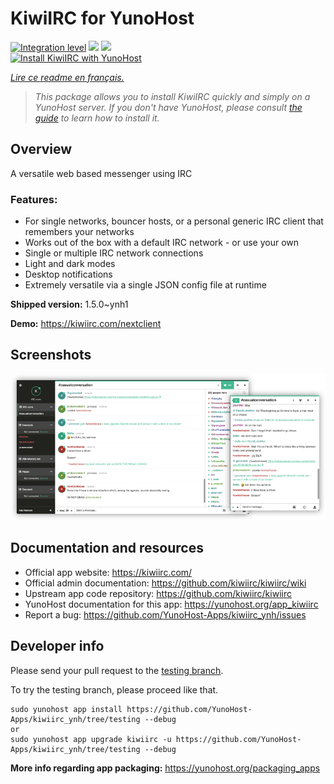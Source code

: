 <!--
N.B.: This README was automatically generated by https://github.com/YunoHost/apps/tree/master/tools/README-generator
It shall NOT be edited by hand.
-->

# KiwiIRC for YunoHost

[![Integration level](https://dash.yunohost.org/integration/kiwiirc.svg)](https://dash.yunohost.org/appci/app/kiwiirc) ![](https://ci-apps.yunohost.org/ci/badges/kiwiirc.status.svg) ![](https://ci-apps.yunohost.org/ci/badges/kiwiirc.maintain.svg)  
[![Install KiwiIRC with YunoHost](https://install-app.yunohost.org/install-with-yunohost.svg)](https://install-app.yunohost.org/?app=kiwiirc)

*[Lire ce readme en français.](./README_fr.md)*

> *This package allows you to install KiwiIRC quickly and simply on a YunoHost server.
If you don't have YunoHost, please consult [the guide](https://yunohost.org/#/install) to learn how to install it.*

## Overview

A versatile web based messenger using IRC

### Features:

- For single networks, bouncer hosts, or a personal generic IRC client that remembers your networks
- Works out of the box with a default IRC network - or use your own
- Single or multiple IRC network connections
- Light and dark modes
- Desktop notifications
- Extremely versatile via a single JSON config file at runtime


**Shipped version:** 1.5.0~ynh1

**Demo:** https://kiwiirc.com/nextclient

## Screenshots

![](./doc/screenshots/screenshot.png)

## Documentation and resources

* Official app website: https://kiwiirc.com/
* Official admin documentation: https://github.com/kiwiirc/kiwiirc/wiki
* Upstream app code repository: https://github.com/kiwiirc/kiwiirc
* YunoHost documentation for this app: https://yunohost.org/app_kiwiirc
* Report a bug: https://github.com/YunoHost-Apps/kiwiirc_ynh/issues

## Developer info

Please send your pull request to the [testing branch](https://github.com/YunoHost-Apps/kiwiirc_ynh/tree/testing).

To try the testing branch, please proceed like that.
```
sudo yunohost app install https://github.com/YunoHost-Apps/kiwiirc_ynh/tree/testing --debug
or
sudo yunohost app upgrade kiwiirc -u https://github.com/YunoHost-Apps/kiwiirc_ynh/tree/testing --debug
```

**More info regarding app packaging:** https://yunohost.org/packaging_apps